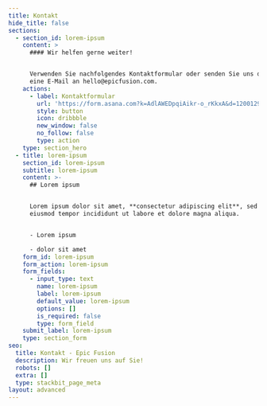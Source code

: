 ```yaml
---
title: Kontakt
hide_title: false
sections:
  - section_id: lorem-ipsum
    content: >
      #### Wir helfen gerne weiter!


      Verwenden Sie nachfolgendes Kontaktformular oder senden Sie uns direkt
      eine E-Mail an hello@epicfusion.com.
    actions:
      - label: Kontaktformular
        url: 'https://form.asana.com?k=AdlAWEDpqiAikr-o_rKkxA&d=1200129872637977'
        style: button
        icon: dribbble
        new_window: false
        no_follow: false
        type: action
    type: section_hero
  - title: lorem-ipsum
    section_id: lorem-ipsum
    subtitle: lorem-ipsum
    content: >-
      ## Lorem ipsum


      Lorem ipsum dolor sit amet, **consectetur adipiscing elit**, sed do
      eiusmod tempor incididunt ut labore et dolore magna aliqua.


      - Lorem ipsum

      - dolor sit amet
    form_id: lorem-ipsum
    form_action: lorem-ipsum
    form_fields:
      - input_type: text
        name: lorem-ipsum
        label: lorem-ipsum
        default_value: lorem-ipsum
        options: []
        is_required: false
        type: form_field
    submit_label: lorem-ipsum
    type: section_form
seo:
  title: Kontakt - Epic Fusion
  description: Wir freuen uns auf Sie!
  robots: []
  extra: []
  type: stackbit_page_meta
layout: advanced
---
```

